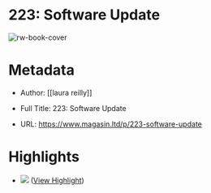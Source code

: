 # 223: Software Update

![rw-book-cover](https://substack-post-media.s3.amazonaws.com/public/images/77dfc8ad-cc03-476e-be4b-675b853f78ae_2208x1770.jpeg)

# Metadata
- Author: [[laura reilly]]
- Full Title: 223: Software Update

- URL: https://www.magasin.ltd/p/223-software-update

# Highlights
- ![](https://substackcdn.com/image/fetch/w_1456,c_limit,f_auto,q_auto:good,fl_progressive:steep/https%3A%2F%2Fsubstack-post-media.s3.amazonaws.com%2Fpublic%2Fimages%2F4242ed33-0b19-4e9f-8dd4-2ced98055803.heic) ([View Highlight](https://read.readwise.io/read/01hwhxgn2styep1getntcpjycf))
